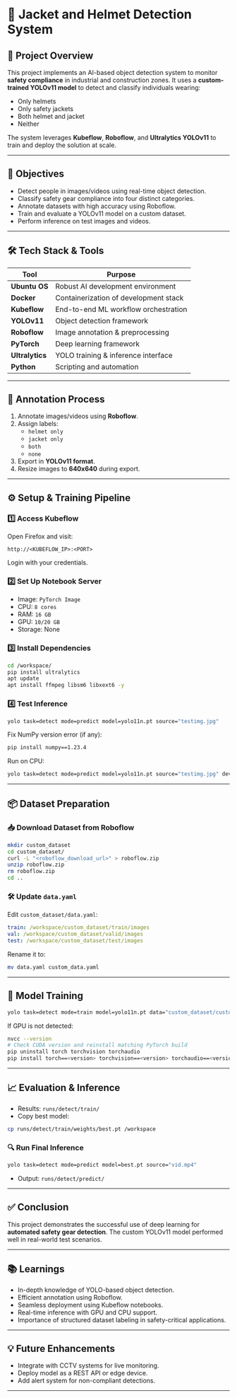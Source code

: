 # 🦺 Jacket and Helmet Detection System

## 📌 Project Overview

This project implements an AI-based object detection system to monitor **safety compliance** in industrial and construction zones. It uses a **custom-trained YOLOv11 model** to detect and classify individuals wearing:
- Only helmets
- Only safety jackets
- Both helmet and jacket
- Neither

The system leverages **Kubeflow**, **Roboflow**, and **Ultralytics YOLOv11** to train and deploy the solution at scale.

---

## 🎯 Objectives

- Detect people in images/videos using real-time object detection.
- Classify safety gear compliance into four distinct categories.
- Annotate datasets with high accuracy using Roboflow.
- Train and evaluate a YOLOv11 model on a custom dataset.
- Perform inference on test images and videos.

---

## 🛠️ Tech Stack & Tools

| Tool          | Purpose                              |
|---------------|---------------------------------------|
| **Ubuntu OS** | Robust AI development environment     |
| **Docker**    | Containerization of development stack |
| **Kubeflow**  | End-to-end ML workflow orchestration  |
| **YOLOv11**   | Object detection framework            |
| **Roboflow**  | Image annotation & preprocessing      |
| **PyTorch**   | Deep learning framework               |
| **Ultralytics** | YOLO training & inference interface |
| **Python**    | Scripting and automation              |

---

## 🧾 Annotation Process

1. Annotate images/videos using **Roboflow**.
2. Assign labels:
   - `helmet only`
   - `jacket only`
   - `both`
   - `none`
3. Export in **YOLOv11 format**.
4. Resize images to **640x640** during export.

---

## ⚙️ Setup & Training Pipeline

### 1️⃣ Access Kubeflow
Open Firefox and visit:
```
http://<KUBEFLOW_IP>:<PORT>
```
Login with your credentials.

### 2️⃣ Set Up Notebook Server
- Image: `PyTorch Image`
- CPU: `8 cores`
- RAM: `16 GB`
- GPU: `10/20 GB`
- Storage: None

### 3️⃣ Install Dependencies
```bash
cd /workspace/
pip install ultralytics
apt update
apt install ffmpeg libsm6 libxext6 -y
```

### 4️⃣ Test Inference
```bash
yolo task=detect mode=predict model=yolo11n.pt source="testimg.jpg"
```
Fix NumPy version error (if any):
```bash
pip install numpy==1.23.4
```

Run on CPU:
```bash
yolo task=detect mode=predict model=yolo11n.pt source="testimg.jpg" device=cpu
```

---

## 📦 Dataset Preparation

### 📥 Download Dataset from Roboflow
```bash
mkdir custom_dataset
cd custom_dataset/
curl -L "<roboflow_download_url>" > roboflow.zip
unzip roboflow.zip
rm roboflow.zip
cd ..
```

### 🛠️ Update `data.yaml`
Edit `custom_dataset/data.yaml`:
```yaml
train: /workspace/custom_dataset/train/images
val: /workspace/custom_dataset/valid/images
test: /workspace/custom_dataset/test/images
```
Rename it to:
```bash
mv data.yaml custom_data.yaml
```

---

## 🧠 Model Training

```bash
yolo task=detect mode=train model=yolo11n.pt data="custom_dataset/custom_data.yaml" epochs=10 imgsz=640
```

If GPU is not detected:
```bash
nvcc --version
# Check CUDA version and reinstall matching PyTorch build
pip uninstall torch torchvision torchaudio
pip install torch==<version> torchvision==<version> torchaudio==<version> -f https://download.pytorch.org/whl/torch_stable.html
```

---

## 📈 Evaluation & Inference

- Results: `runs/detect/train/`
- Copy best model:
```bash
cp runs/detect/train/weights/best.pt /workspace
```

### 🔍 Run Final Inference
```bash
yolo task=detect mode=predict model=best.pt source="vid.mp4"
```

- Output: `runs/detect/predict/`

---

## ✅ Conclusion

This project demonstrates the successful use of deep learning for **automated safety gear detection**. The custom YOLOv11 model performed well in real-world test scenarios.

---

## 📚 Learnings

- In-depth knowledge of YOLO-based object detection.
- Efficient annotation using Roboflow.
- Seamless deployment using Kubeflow notebooks.
- Real-time inference with GPU and CPU support.
- Importance of structured dataset labeling in safety-critical applications.

---

## 💡 Future Enhancements

- Integrate with CCTV systems for live monitoring.
- Deploy model as a REST API or edge device.
- Add alert system for non-compliant detections.

---
